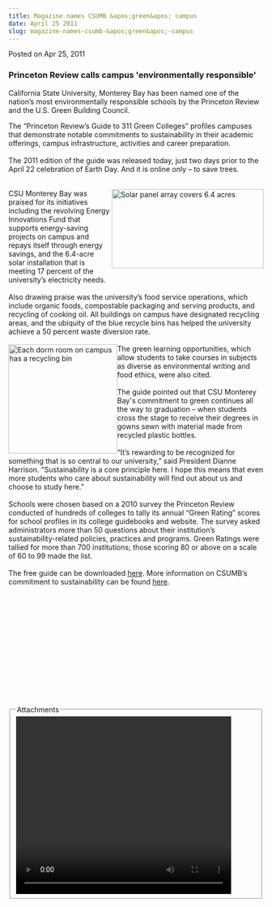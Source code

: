 ```yaml
---
title: Magazine names CSUMB &apos;green&apos; campus
date: April 25 2011
slug: magazine-names-csumb-&apos;green&apos;-campus
---
```


 



<span class="date">Posted on Apr 25, 2011    </span>
<h3>Princeton Review calls campus &apos;environmentally
responsible&apos;</h3>
<p>California State University, Monterey Bay has been named one of
the nation&#x2019;s most environmentally responsible schools by the
Princeton Review and the U.S. Green Building Council.</p>
<p>The &#x201C;Princeton Review&#x2019;s Guide to 311 Green Colleges&#x201D; profiles
campuses that demonstrate notable commitments to sustainability in
their academic offerings, campus infrastructure, activities and
career preparation.<br>
<br>
The 2011 edition of the guide was released today, just two days
prior to the April 22 celebration of Earth Day. And it is online
only &#x2013; to save trees.</br></br></p>
<p><img alt="Solar panel array covers 6.4 acres" src="https://news.csumb.edu/sites/default/files/65/attachments/news/images/solar_sm.jpg" style="float:right; width:300px; height:156px">CSU Monterey Bay
was praised for its initiatives including the revolving Energy
Innovations Fund that supports energy-saving projects on campus and
repays itself through energy savings, and the 6.4-acre solar
installation that is meeting 17 percent of the university&#x2019;s
electricity needs.<br>
<br>
Also drawing praise was the university&#x2019;s food service operations,
which include organic foods, compostable packaging and serving
products, and recycling of cooking oil. All buildings on campus
have designated recycling areas, and the ubiquity of the blue
recycle bins has helped the university achieve a 50 percent waste
diversion rate.<br>
<br>
<img alt="Each dorm room on campus has a recycling bin" src="https://news.csumb.edu/sites/default/files/65/attachments/news/images/recycling_tote_6_gallon0.jpg" style="float:left; width:215px; height:215px">The green learning
opportunities, which allow students to take courses in subjects as
diverse as environmental writing and food ethics, were also
cited.<br>
<br>
The guide pointed out that CSU Monterey Bay&apos;s commitment to green
continues all the way to graduation &#x2013; when students cross the stage
to receive their degrees in gowns sewn with material made from
recycled plastic bottles.<br>
<br>
&#x201C;It&#x2019;s rewarding to be recognized for something that is so central
to our university,&#x201D; said President Dianne Harrison. &#x201C;Sustainability
is a core principle here. I hope this means that even more students
who care about sustainability will find out about us and choose to
study here.&#x201D;<br>
<br>
Schools were chosen based on a 2010 survey the Princeton Review
conducted of hundreds of colleges to tally its annual &#x201C;Green
Rating&#x201D; scores for school profiles in its college guidebooks and
website. The survey asked administrators more than 50 questions
about their institution&#x2019;s sustainability-related policies,
practices and programs. Green Ratings were tallied for more than
700 institutions; those scoring 80 or above on a scale of 60 to 99
made the list.<br>
<br>
The free guide can be downloaded <a href="https://www.princetonreview.com/greenguide" rel="nofollow">here</a>. More information on CSUMB&#x2019;s commitment to
sustainability can be found <a href="https://csumb.edu/green" rel="nofollow">here</a>.<br>
&#xA0;</br></br></br></br></br></br></br></br></br></img></br></br></br></br></img></p>
<fieldset class="fieldgroup group-attachments">
<legend>Attachments</legend>
<div class="field field-type-emvideo field-field-attach-video">
<div class="field-items">
<div class="field-item odd">
<div class="emvideo emvideo-video emvideo-youtube">
<div class="emfield-emvideo emfield-emvideo-youtube">
<div id="emvideo-youtube-flash-wrapper-1">
<!--<object type="application/x-shockwave-flash" height="350" width="425" data="https://www.youtube.com/v/rbPhqP_lCLo&amp;rel=0&amp;enablejsapi=1&amp;playerapiid=ytplayer&amp;fs=1" id="emvideo-youtube-flash-1">
          <param name="movie" value="https://www.youtube.com/v/rbPhqP_lCLo&amp;rel=0&amp;enablejsapi=1&amp;playerapiid=ytplayer&amp;fs=1" />
          <param name="allowScriptAccess" value="sameDomain"/>
          <param name="quality" value="best"/>
          <param name="allowFullScreen" value="true"/>
          <param name="bgcolor" value="#FFFFFF"/>
          <param name="scale" value="noScale"/>
          <param name="salign" value="TL"/>
          <param name="FlashVars" value="playerMode=embedded" />
          <param name="wmode" value="transparent" />
        </object>-->
<video controls="" width="425" height="350">
<source src="https://r6---sn-o097znez.googlevideo.com/videoplayback?ratebypass=yes&amp;itag=18&amp;mm=31&amp;ip=198.189.249.65&amp;upn=6j8QgZXeNcM&amp;fexp=900718,907263,916104,923368,927622,929821,930676,936121,9406392,941004,943917,947225,948124,952302,952605,952901,955301,957103,957105,957201,959701&amp;key=yt5&amp;signature=202CC65AD1649EE6BC29D66DE676048B2FEE6651.C149AB0DA458349213C4984F03F30CE961D8398F&amp;mt=1422326857&amp;dur=65.457&amp;id=o-AFkVWolk_PllE1aP06-z_3pzy6iTQ7vi1Sbwp7DoF9OH&amp;pl=23&amp;expire=1422348487&amp;sver=3&amp;ipbits=0&amp;ms=au&amp;sparams=dur,id,initcwndbps,ip,ipbits,itag,mm,ms,mv,pl,ratebypass,source,upn,expire&amp;source=youtube&amp;initcwndbps=4141250&amp;mv=m&amp;name=rbPhqP_lCLo" type="video/mp4"/></video></div>
</div>
</div>
</div>
</div>
</div>
</fieldset>





```
